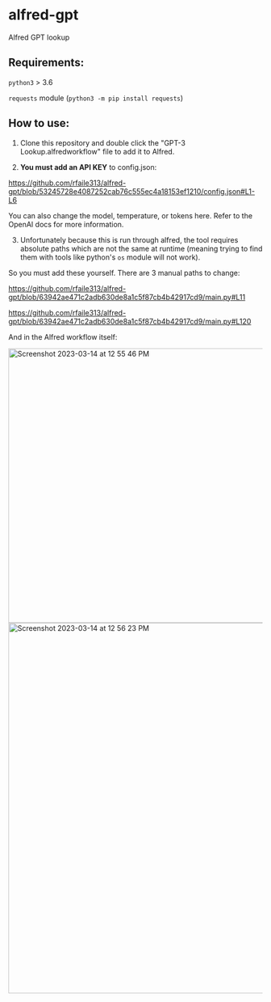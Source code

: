 # alfred-gpt
Alfred GPT lookup 

## Requirements:

`python3` > 3.6

`requests` module (`python3 -m pip install requests`)

## How to use:

1. Clone this repository and double click the "GPT-3 Lookup.alfredworkflow" file to add it to Alfred.

2. **You must add an API KEY** to config.json:

https://github.com/rfaile313/alfred-gpt/blob/53245728e4087252cab76c555ec4a18153ef1210/config.json#L1-L6

You can also change the model, temperature, or tokens here. Refer to the OpenAI docs for more information.

3. Unfortunately because this is run through alfred, the tool requires absolute paths which are not the same at runtime (meaning trying to find them with tools like python's `os` module will not work).

So you must add these yourself. There are 3 manual paths to change:

https://github.com/rfaile313/alfred-gpt/blob/63942ae471c2adb630de8a1c5f87cb4b42917cd9/main.py#L11

https://github.com/rfaile313/alfred-gpt/blob/63942ae471c2adb630de8a1c5f87cb4b42917cd9/main.py#L120

And in the Alfred workflow itself: 

<img width="543" alt="Screenshot 2023-03-14 at 12 55 46 PM" src="https://user-images.githubusercontent.com/13829168/225095458-0284b092-4e0e-42b0-ae5f-5410c88ec9cd.png">

<img width="733" alt="Screenshot 2023-03-14 at 12 56 23 PM" src="https://user-images.githubusercontent.com/13829168/225095538-daca57fc-4cf0-4173-97c1-f1839e684da4.png">




